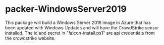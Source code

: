 # packer-WindowsServer2019

This package will build a Windows Server 2019 image in Azure that has been updated with Windows Updates and will have the CrowdStrike sensor installed. 
The id and secret in "falcon-install.ps1"  are api credentials from the crowdstrike website.
